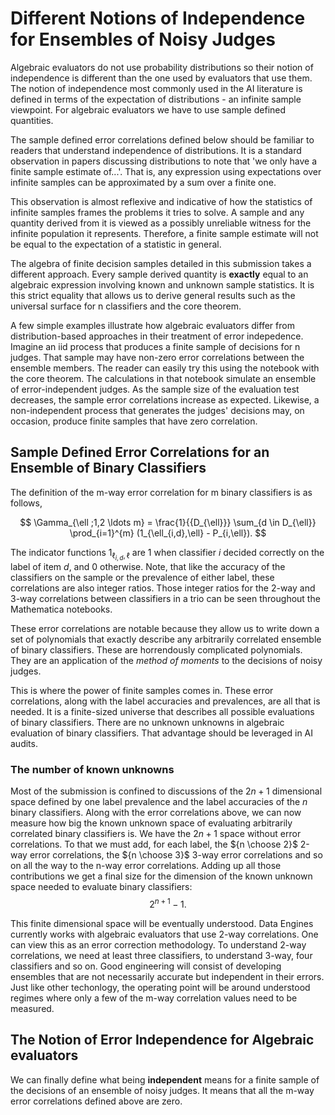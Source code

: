 # Different Notions of Independence for Ensembles of Noisy Judges

Algebraic evaluators do not use probability distributions so their notion of
independence is different than the one used by evaluators that use them.
The notion of independence most commonly used in the AI literature is defined
in terms of the expectation of distributions - an infinite sample viewpoint.
For algebraic evaluators we have to use sample defined quantities.

The sample defined error correlations defined below should be familiar to
readers that understand independence of distributions. It is a standard
observation in papers discussing distributions to note that 'we only have
a finite sample estimate of...'. That is, any expression using expectations
over infinite samples can be approximated by a sum over a finite one.

This observation is almost reflexive and indicative of how the statistics of
infinite samples frames the problems it tries to solve. A sample and any
quantity derived from it is viewed as a possibly unreliable witness for the
infinite population it represents. Therefore, a finite sample estimate will
not be equal to the expectation of a statistic in general.

The algebra of finite decision samples detailed in this submission takes a
different approach. Every sample derived quantity is **exactly** equal to an
algebraic expression involving known and unknown sample statistics. It is this
strict equality that allows us to derive general results such as the universal
surface for n classifiers and the core theorem.

A few simple examples illustrate how algebraic evaluators differ from
distribution-based approaches in their treatment of error indepedence. Imagine
an iid process that produces a finite sample of decisions for n judges. That
sample may have non-zero error correlations between the ensemble members. The
reader can easily try this using the notebook with the core theorem. The
calculations in that notebook simulate an ensemble of error-independent judges.
As the sample size of the evaluation test decreases, the sample error
correlations increase as expected. Likewise, a non-independent process that
generates the judges' decisions may, on occasion, produce finite samples that
have zero correlation.

## Sample Defined Error Correlations for an Ensemble of Binary Classifiers

The definition of the m-way error correlation for m binary classifiers is as
follows,

$$ \Gamma_{\ell ;1,2 \ldots m} = \frac{1}{{D_{\ell}}} \sum_{d \in D_{\ell}} \prod_{i=1}^{m} (1_{\ell_{i,d},\ell} - P_{i,\ell}). $$

The indicator functions $1_{\ell_{i,d},\ell}$ are $1$ when classifier $i$
decided correctly on the label of item $d$, and $0$ otherwise. Note, that like
the accuracy of the classifiers on the sample or the prevalence of either label,
these correlations are also integer ratios. Those integer ratios for the 2-way
and 3-way correlations between classifiers in a trio can be seen throughout the
Mathematica notebooks.

These error correlations are notable because they allow us to write down a set
of polynomials that exactly describe any arbitrarily correlated ensemble of
binary classifiers. These are horrendously complicated polynomials. They are
an application of the *method of moments* to the decisions of noisy judges.

This is where the power of finite samples comes in. These error correlations,
along with the label accuracies and prevalences, are all that is needed. It is
a finite-sized universe that describes all possible evaluations of binary
classifiers. There are no unknown unknowns in algebraic evaluation of binary
classifiers. That advantage should be leveraged in AI audits.

### The number of known unknowns

Most of the submission is confined to discussions of the $2n +1$ dimensional
space defined by one label prevalence and the label accuracies of the $n$ binary
classifiers. Along with the error correlations above, we can now measure how big
the known unknown space of evaluating arbitrarily correlated binary classifiers
is. We have the $2n + 1$ space without error correlations. To that we must add,
for each label,  the ${n \choose 2}$ 2-way error correlations, the
${n \choose 3}$ 3-way error  correlations and so on all the way to the n-way
error correlations. Adding up all those contributions we get a final size for
the dimension of the known unknown space needed to evaluate binary classifiers:
$$2^{n+1} -1.$$

This finite dimensional space will be eventually understood. Data Engines
currently works with algebraic evaluators that use 2-way correlations. One can
view this as an error correction methodology. To understand 2-way correlations,
we need at least three classifiers, to understand 3-way, four classifiers and so
on. Good engineering will consist of developing ensembles that are not
necessarily accurate but independent in their errors. Just like other
techonlogy, the operating point will be around understood regimes where only a
few of the m-way correlation values need to be measured.

## The Notion of Error Independence for Algebraic evaluators

We can finally define what being **independent** means for a finite sample of
the decisions of an ensemble of noisy judges. It means that all the m-way error
correlations defined above are zero.
